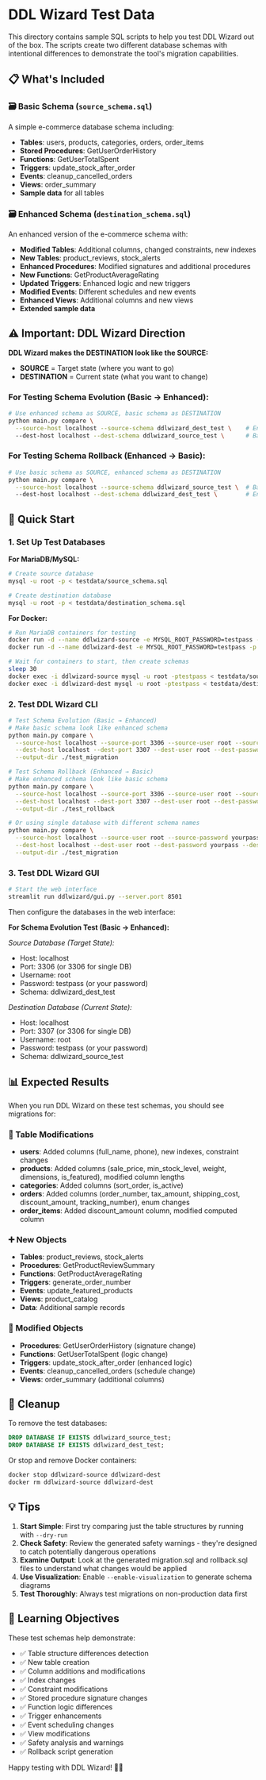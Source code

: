 # DDL Wizard Test Data

This directory contains sample SQL scripts to help you test DDL Wizard out of the box. The scripts create two different database schemas with intentional differences to demonstrate the tool's migration capabilities.

## 📋 What's Included

### 🗃️ Basic Schema (`source_schema.sql`)
A simple e-commerce database schema including:
- **Tables**: users, products, categories, orders, order_items
- **Stored Procedures**: GetUserOrderHistory
- **Functions**: GetUserTotalSpent
- **Triggers**: update_stock_after_order
- **Events**: cleanup_cancelled_orders
- **Views**: order_summary
- **Sample data** for all tables

### 🗃️ Enhanced Schema (`destination_schema.sql`)
An enhanced version of the e-commerce schema with:
- **Modified Tables**: Additional columns, changed constraints, new indexes
- **New Tables**: product_reviews, stock_alerts
- **Enhanced Procedures**: Modified signatures and additional procedures
- **New Functions**: GetProductAverageRating
- **Updated Triggers**: Enhanced logic and new triggers
- **Modified Events**: Different schedules and new events
- **Enhanced Views**: Additional columns and new views
- **Extended sample data**

## ⚠️ **Important: DDL Wizard Direction**

**DDL Wizard makes the DESTINATION look like the SOURCE:**
- **SOURCE** = Target state (where you want to go)
- **DESTINATION** = Current state (what you want to change)

### For Testing Schema Evolution (Basic → Enhanced):
```bash
# Use enhanced schema as SOURCE, basic schema as DESTINATION
python main.py compare \
  --source-host localhost --source-schema ddlwizard_dest_test \    # Enhanced (target)
  --dest-host localhost --dest-schema ddlwizard_source_test \      # Basic (current)
```

### For Testing Schema Rollback (Enhanced → Basic):
```bash
# Use basic schema as SOURCE, enhanced schema as DESTINATION  
python main.py compare \
  --source-host localhost --source-schema ddlwizard_source_test \  # Basic (target)
  --dest-host localhost --dest-schema ddlwizard_dest_test \        # Enhanced (current)
```

## 🚀 Quick Start

### 1. Set Up Test Databases

**For MariaDB/MySQL:**

```bash
# Create source database
mysql -u root -p < testdata/source_schema.sql

# Create destination database  
mysql -u root -p < testdata/destination_schema.sql
```

**For Docker:**

```bash
# Run MariaDB containers for testing
docker run -d --name ddlwizard-source -e MYSQL_ROOT_PASSWORD=testpass -p 3306:3306 mariadb:latest
docker run -d --name ddlwizard-dest -e MYSQL_ROOT_PASSWORD=testpass -p 3307:3306 mariadb:latest

# Wait for containers to start, then create schemas
sleep 30
docker exec -i ddlwizard-source mysql -u root -ptestpass < testdata/source_schema.sql
docker exec -i ddlwizard-dest mysql -u root -ptestpass < testdata/destination_schema.sql
```

### 2. Test DDL Wizard CLI

```bash
# Test Schema Evolution (Basic → Enhanced)
# Make basic schema look like enhanced schema
python main.py compare \
  --source-host localhost --source-port 3306 --source-user root --source-password testpass --source-schema ddlwizard_dest_test \
  --dest-host localhost --dest-port 3307 --dest-user root --dest-password testpass --dest-schema ddlwizard_source_test \
  --output-dir ./test_migration

# Test Schema Rollback (Enhanced → Basic)  
# Make enhanced schema look like basic schema
python main.py compare \
  --source-host localhost --source-port 3306 --source-user root --source-password testpass --source-schema ddlwizard_source_test \
  --dest-host localhost --dest-port 3307 --dest-user root --dest-password testpass --dest-schema ddlwizard_dest_test \
  --output-dir ./test_rollback

# Or using single database with different schema names
python main.py compare \
  --source-host localhost --source-user root --source-password yourpass --source-schema ddlwizard_dest_test \
  --dest-host localhost --dest-user root --dest-password yourpass --dest-schema ddlwizard_source_test \
  --output-dir ./test_migration
```

### 3. Test DDL Wizard GUI

```bash
# Start the web interface
streamlit run ddlwizard/gui.py --server.port 8501
```

Then configure the databases in the web interface:

**For Schema Evolution Test (Basic → Enhanced):**

*Source Database (Target State):*
- Host: localhost
- Port: 3306 (or 3306 for single DB)
- Username: root  
- Password: testpass (or your password)
- Schema: ddlwizard_dest_test

*Destination Database (Current State):*
- Host: localhost
- Port: 3307 (or 3306 for single DB)
- Username: root
- Password: testpass (or your password)  
- Schema: ddlwizard_source_test

## 📊 Expected Results

When you run DDL Wizard on these test schemas, you should see migrations for:

### 🔄 Table Modifications
- **users**: Added columns (full_name, phone), new indexes, constraint changes
- **products**: Added columns (sale_price, min_stock_level, weight, dimensions, is_featured), modified column lengths
- **categories**: Added columns (sort_order, is_active)
- **orders**: Added columns (order_number, tax_amount, shipping_cost, discount_amount, tracking_number), enum changes
- **order_items**: Added discount_amount column, modified computed column

### ➕ New Objects
- **Tables**: product_reviews, stock_alerts
- **Procedures**: GetProductReviewSummary
- **Functions**: GetProductAverageRating  
- **Triggers**: generate_order_number
- **Events**: update_featured_products
- **Views**: product_catalog
- **Data**: Additional sample records

### 🔧 Modified Objects
- **Procedures**: GetUserOrderHistory (signature change)
- **Functions**: GetUserTotalSpent (logic change)
- **Triggers**: update_stock_after_order (enhanced logic)
- **Events**: cleanup_cancelled_orders (schedule change)
- **Views**: order_summary (additional columns)

## 🧹 Cleanup

To remove the test databases:

```sql
DROP DATABASE IF EXISTS ddlwizard_source_test;
DROP DATABASE IF EXISTS ddlwizard_dest_test;
```

Or stop and remove Docker containers:

```bash
docker stop ddlwizard-source ddlwizard-dest
docker rm ddlwizard-source ddlwizard-dest
```

## 💡 Tips

1. **Start Simple**: First try comparing just the table structures by running with `--dry-run`
2. **Check Safety**: Review the generated safety warnings - they're designed to catch potentially dangerous operations
3. **Examine Output**: Look at the generated migration.sql and rollback.sql files to understand what changes would be applied
4. **Use Visualization**: Enable `--enable-visualization` to generate schema diagrams
5. **Test Thoroughly**: Always test migrations on non-production data first

## 🎯 Learning Objectives

These test schemas help demonstrate:
- ✅ Table structure differences detection
- ✅ New table creation
- ✅ Column additions and modifications  
- ✅ Index changes
- ✅ Constraint modifications
- ✅ Stored procedure signature changes
- ✅ Function logic differences
- ✅ Trigger enhancements
- ✅ Event scheduling changes
- ✅ View modifications
- ✅ Safety analysis and warnings
- ✅ Rollback script generation

Happy testing with DDL Wizard! 🧙‍♂️
